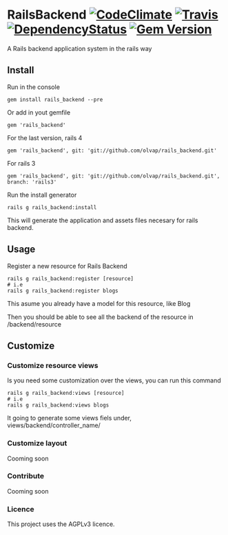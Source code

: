 # RailsBackend [![CodeClimate](https://codeclimate.com/github/olvap/rails_backend.png)](https://codeclimate.com/github/olvap/rails_backend) [![Travis](https://travis-ci.org/bluelemons/rails_backend.png)](https://travis-ci.org/bluelemons/rails_backend) [![DependencyStatus](https://gemnasium.com/BlueLemon/rails_backend.png)](https://gemnasium.com/BlueLemon/rails_backend) [![Gem Version](https://badge.fury.io/rb/rails_backend.png)](http://badge.fury.io/rb/rails_backend)

A Rails backend application system in the rails way

## Install

Run in the console

    gem install rails_backend --pre

Or add in yout gemfile

    gem 'rails_backend'

For the last version, rails 4

    gem 'rails_backend', git: 'git://github.com/olvap/rails_backend.git'

For rails 3

    gem 'rails_backend', git: 'git://github.com/olvap/rails_backend.git', branch: 'rails3'

Run the install generator

    rails g rails_backend:install

This will generate the application and assets files necesary for rails backend.


## Usage

Register a new resource for Rails Backend

    rails g rails_backend:register [resource]
    # i.e
    rails g rails_backend:register blogs

This asume you already have a model for this resource, like Blog

Then you should be able to see all the backend of the resource in /backend/resource

## Customize


### Customize resource views

Is you need some customization over the views, you can run this command

    rails g rails_backend:views [resource]
    # i.e
    rails g rails_backend:views blogs

It going to generate some views fiels under, views/backend/controller_name/


### Customize layout

Cooming soon

### Contribute

Cooming soon

### Licence

This project uses the AGPLv3 licence.
